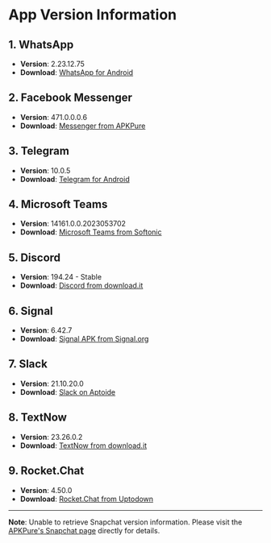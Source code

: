 # App Version Information

## 1. WhatsApp
- **Version**: 2.23.12.75
- **Download**: [WhatsApp for Android](https://www.whatsapp.com/android)

## 2. Facebook Messenger
- **Version**: 471.0.0.0.6
- **Download**: [Messenger from APKPure](https://apkpure.net/facebook-messenger/com.facebook.orca/downloading)

## 3. Telegram
- **Version**: 10.0.5
- **Download**: [Telegram for Android](https://telegram.org/android)

## 4. Microsoft Teams
- **Version**: 14161.0.0.2023053702
- **Download**: [Microsoft Teams from Softonic](https://en.softonic.com/download/microsoft-teams-by-microsoft/android/post-download/v/14161.0.0.2023053702)

## 5. Discord
- **Version**: 194.24 - Stable
- **Download**: [Discord from download.it](https://discord.en.download.it/android/downloading)

## 6. Signal
- **Version**: 6.42.7
- **Download**: [Signal APK from Signal.org](https://signal.org/android/apk/)

## 7. Slack
- **Version**: 21.10.20.0
- **Download**: [Slack on Aptoide](https://slack.cn.aptoide.com)

## 8. TextNow
- **Version**: 23.26.0.2
- **Download**: [TextNow from download.it](https://textnow-free-text-calls.en.download.it/android/downloading)

## 9. Rocket.Chat
- **Version**: 4.50.0
- **Download**: [Rocket.Chat from Uptodown](https://rocket-chat.en.uptodown.com/android/download)


---

**Note**: Unable to retrieve Snapchat version information. Please visit the [APKPure's Snapchat page](https://apkpure.com/snapchat/com.snapchat.android/downloading) directly for details.
